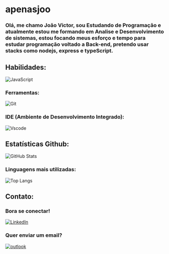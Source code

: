 # apenasjoo

### Olá, me chamo João Victor, sou Estudando de Programação e atualmente estou me formando em Analise e Desenvolvimento de sistemas, estou focando meus esforço e tempo para estudar programação voltado a Back-end, pretendo usar stacks como nodejs, express e typeScript. 
## Habilidades:


![JavaScript](https://img.shields.io/badge/JavaScript-F7DF1E?style=for-the-badge&logo=javascript&logoColor=black)


### Ferramentas:

![Git](https://img.shields.io/badge/GIT-E44C30?style=for-the-badge&logo=git&logoColor=white)

### IDE (Ambiente de Desenvolvimento Integrado):

![Vscode](https://img.shields.io/badge/Vscode-007ACC?style=for-the-badge&logo=visual-studio-code&logoColor=white)

## Estatísticas Github:

![GitHub Stats](https://github-readme-stats.vercel.app/api?username=1Faeell&theme=transparent&bg_color=000&border_color=ffffff&show_icons=true&icon_color=AAFF00&title_color=ff00ff&text_color=FFF)

### Linguagens mais utilizadas:

![Top Langs](https://github-readme-stats-git-masterrstaa-rickstaa.vercel.app/api/top-langs/?username=1Faeell&bg_color=000&border_color=ffffff&title_color=ff00ff&text_color=FFF)

## Contato:

### Bora se conectar!

[![LinkedIn](https://img.shields.io/badge/LinkedIn-0077B5?style=for-the-badge&logo=linkedin&logoColor=white)](https://www.linkedin.com/in/apenasjoo/)


### Quer enviar um email?

[![outlook](https://img.shields.io/badge/Gmail-333333?style=for-the-badge&logo=gmail&logoColor=red)](mailto:joovithorlol@hotmail.com.br)
